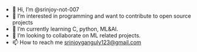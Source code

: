 - 👋 Hi, I’m @srinjoy-not-007
- 👀 I’m interested in programming and want to contribute to open source projects 
- 🌱 I’m currently learning C, python, ML&AI.
- 💞️ I’m looking to collaborate on ML related projects.
- 📫 How to reach me srinjoyganguly123@gmail.com

<!---
srinjoy-not-007/srinjoy-not-007 is a ✨ special ✨ repository because its `README.md` (this file) appears on your GitHub profile.
You can click the Preview link to take a look at your changes.
--->
